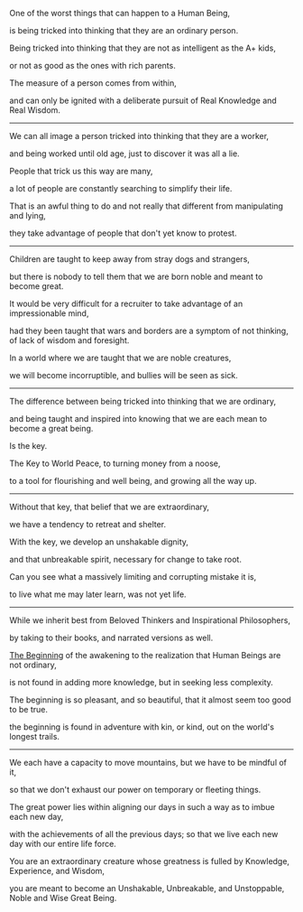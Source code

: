 One of the worst things that can happen to a Human Being,

is being tricked into thinking that they are an ordinary person.

Being tricked into thinking that they are not as intelligent as the A+ kids,

or not as good as the ones with rich parents.

The measure of a person comes from within,

and can only be ignited with a deliberate pursuit of Real Knowledge and Real Wisdom.

---

We can all image a person tricked into thinking that they are a worker,

and being worked until old age, just to discover it was all a lie.

People that trick us this way are many,

a lot of people are constantly searching to simplify their life.

That is an awful thing to do and not really that different from manipulating and lying,

they take advantage of people that don't yet know to protest.

---

Children are taught to keep away from stray dogs and strangers,

but there is nobody to tell them that we are born noble and meant to become great.

It would be very difficult for a recruiter to take advantage of an impressionable mind,

had they been taught that wars and borders are a symptom of not thinking, of lack of wisdom and foresight.

In a world where we are taught that we are noble creatures,

we will become incorruptible, and bullies will be seen as sick.

---

The difference between being tricked into thinking that we are ordinary,

and being taught and inspired into knowing that we are each mean to become a great being.

Is the key.

The Key to World Peace, to turning money from a noose,

to a tool for flourishing and well being, and growing all the way up.

---

Without that key, that belief that we are extraordinary,

we have a tendency to retreat and shelter.

With the key, we develop an unshakable dignity,

and that unbreakable spirit, necessary for change to take root.

Can you see what a massively limiting and corrupting mistake it is,

to live what me may later learn, was not yet life.

---

While we inherit best from Beloved Thinkers and Inspirational Philosophers,

by taking to their books, and narrated versions as well.

[The Beginning](https://www.youtube.com/watch?v=hPSvdKTEZug) of the awakening to the realization that Human Beings are not ordinary,

is not found in adding more knowledge, but in seeking less complexity.

The beginning is so pleasant, and so beautiful, that it almost seem too good to be true.

the beginning is found in adventure with kin, or kind, out on the world's longest trails.

---

We each have a capacity to move mountains, but we have to be mindful of it,

so that we don't exhaust our power on temporary or fleeting things.

The great power lies within aligning our days in such a way as to imbue each new day,

with the achievements of all the previous days; so that we live each new day with our entire life force.

You are an extraordinary creature whose greatness is fulled by Knowledge, Experience, and Wisdom,

you are meant to become an Unshakable, Unbreakable, and Unstoppable, Noble and Wise Great Being.
